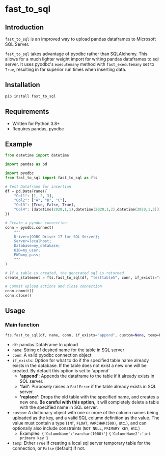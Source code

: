 # fast_to_sql

## Introduction

`fast_to_sql` is an improved way to upload pandas dataframes to Microsoft SQL Server.

`fast_to_sql` takes advantage of pyodbc rather than SQLAlchemy. This allows for a much lighter weight import for writing pandas dataframes to sql server. It uses pyodbc's `executemany` method with `fast_executemany` set to `True`, resulting in far superior run times when inserting data. 

## Installation

```python
pip install fast_to_sql
```

## Requirements

* Written for Python 3.8+
* Requires pandas, pyodbc

## Example

```py
from datetime import datetime

import pandas as pd

import pyodbc
from fast_to_sql import fast_to_sql as fts

# Test Dataframe for insertion
df = pd.DataFrame({
    "Col1": [1, 2, 3],
    "Col2": ["A", "B", "C"],
    "Col3": [True, False, True],
    "Col4": [datetime(2020,1,1),datetime(2020,1,2),datetime(2020,1,3)]
})

# Create a pyodbc connection
conn = pyodbc.connect(
    """
    Driver={ODBC Driver 17 for SQL Server};
    Server=localhost;
    Database=my_database;
    UID=my_user;
    PWD=my_pass;
    """
)

# If a table is created, the generated sql is returned
create_statement = fts.fast_to_sql(df, "testtable5", conn, if_exists="replace", custom={"Col1":"INT PRIMARY KEY"}, temp=False)

# Commit upload actions and close connection
conn.commit()
conn.close()
```

## Usage

### Main function

```python
fts.fast_to_sql(df, name, conn, if_exists="append", custom=None, temp=False)
```

* ```df```: pandas DataFrame to upload
* ```name```: String of desired name for the table in SQL server
* ```conn```: A valid pyodbc connection object
* ```if_exists```: Option for what to do if the specified table name already exists in the database. If the table does not exist a new one will be created. By default this option is set to 'append'
  * __'append'__: Appends the dataframe to the table if it already exists in SQL server.
  * __'fail'__: Purposely raises a `FailError` if the table already exists in SQL server.
  * __'replace'__: Drops the old table with the specified name, and creates a new one. **Be careful with this option**, it will completely delete a table with the specified name in SQL server.
* ```custom```: A dictionary object with one or more of the column names being uploaded as the key, and a valid SQL column definition as the value. The value must contain a type (`INT`, `FLOAT`, `VARCHAR(500)`, etc.), and can optionally also include constraints (`NOT NULL`, `PRIMARY KEY`, etc.)
  * Examples: 
  `{'ColumnName':'varchar(1000)'}` 
  `{'ColumnName2':'int primary key'}`
* ```temp```: Either `True` if creating a local sql server temporary table for the connection, or `False` (default) if not.











